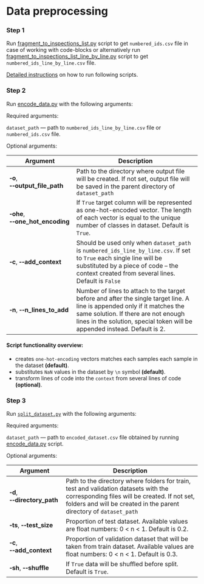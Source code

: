# Data preprocessing
### Step 1

Run [fragment_to_inspections_list.py](https://github.com/hyperskill/hyperstyle/blob/roberta-model/src/python/evaluation/qodana/fragment_to_inspections_list.py) 
script to get `numbered_ids.csv` file in case of working with code-blocks or alternatively run 
[fragment_to_inspections_list_line_by_line.py](https://github.com/hyperskill/hyperstyle/blob/roberta-model/src/python/evaluation/qodana/fragment_to_inspections_list_line_by_line.py) 
script to get `numbered_ids_line_by_line.csv` file.
  
[Detailed instructions](https://github.com/hyperskill/hyperstyle/tree/roberta-model/src/python/evaluation/qodana) 
on how to run following scripts. 

### Step 2

Run [encode_data.py](https://github.com/hyperskill/hyperstyle/blob/roberta-model/src/python/model/preprocessing/encode_data.py) with the
following arguments:

Required arguments:

`dataset_path` — path to `numbered_ids_line_by_line.csv` file or `numbered_ids.csv` file.

Optional arguments:

Argument | Description
--- | ---
|**&#8209;o**, **&#8209;&#8209;output_file_path**| Path to the directory where output file will be created. If not set, output file will be saved in the parent directory of `dataset_path`|
|**&#8209;ohe**, **&#8209;&#8209;one_hot_encoding**| If `True` target column will be represented as one-hot-encoded vector. The length of each vector is equal to the unique number of classes in dataset. Default is `True`.|
|**&#8209;c**, **&#8209;&#8209;add_context**| Should be used only when `dataset_path` is `numbered_ids_line_by_line.csv`. If set to `True` each single line will be substituted by a piece of code – the context created from several lines. Default is `False`|
|**&#8209;n**, **&#8209;&#8209;n_lines_to_add**| Number of lines to attach to the target before and after the single target line. A line is appended only if it matches the same solution. If there are not enough lines in the solution, special token will be appended instead. Default is 2.|


#### Script functionality overview: 
- creates `one-hot-encoding` vectors matches each samples each sample in the dataset **(default)**.
- substitutes `NaN` values in the dataset by `\n` symbol **(default)**.
- transform lines of code into the `context` from several lines of code **(optional)**.

### Step 3

Run [`split_dataset.py`](https://github.com/hyperskill/hyperstyle/blob/roberta-model/src/python/model/preprocessing/split_dataset.py)
with the following arguments:

Required arguments:

`dataset_path` — path to `encoded_dataset.csv` file obtained by running [encode_data.py](https://github.com/hyperskill/hyperstyle/blob/roberta-model/src/python/model/preprocessing/encode_data.py) script.

Optional arguments:

Argument | Description
--- | ---
|**&#8209;d**, **&#8209;&#8209;directory_path**| Path to the directory where folders for train, test and validation datasets with the corresponding files will be created. If not set, folders and will be created in the parent directory of `dataset_path`|
|**&#8209;ts**, **&#8209;&#8209;test_size**| Proportion of test dataset. Available values are float numbers: 0 < n < 1. Default is 0.2.|
|**&#8209;c**, **&#8209;&#8209;add_context**| Proportion of validation dataset that will be taken from train dataset. Available values are float numbers: 0 < n < 1. Default is 0.3.|
|**&#8209;sh**, **&#8209;&#8209;shuffle**| If `True` data will be shuffled before split. Default is `True`.|
